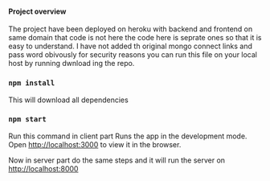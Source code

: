 #### Project overview 
  The project have been deployed on heroku with backend and frontend on same domain that code is not here the code here is seprate ones so that it is easy to understand.
  I have not added th original mongo connect links and pass word obivously for security reasons you can run this file on your local host by running dwnload ing the repo.

### `npm install`
This will download all dependencies

### `npm start`

Run this command in client part 
Runs the app in the development mode.\
Open [http://localhost:3000](http://localhost:3000) to view it in the browser.

Now in server part do the same steps and it will run the server on [http://localhost:8000](http://localhost:8000)

